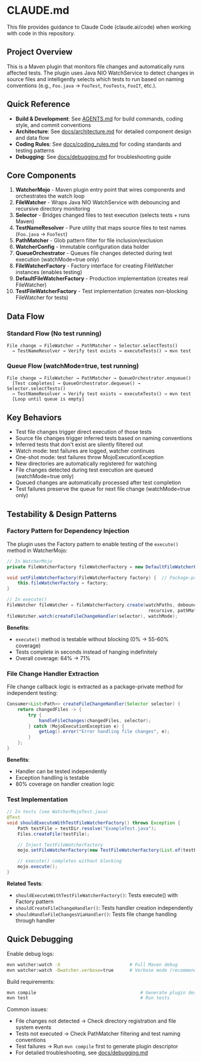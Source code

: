 # CLAUDE.md

This file provides guidance to Claude Code (claude.ai/code) when working with code in this repository.

## Project Overview

This is a Maven plugin that monitors file changes and automatically runs affected tests. The plugin uses Java NIO WatchService to detect changes in source files and intelligently selects which tests to run based on naming conventions (e.g., `Foo.java` -> `FooTest`, `FooTests`, `FooIT`, etc.).

## Quick Reference

- **Build & Development**: See [AGENTS.md](./AGENTS.md) for build commands, coding style, and commit conventions
- **Architecture**: See [docs/architecture.md](./docs/architecture.md) for detailed component design and data flow
- **Coding Rules**: See [docs/coding_rules.md](./docs/coding_rules.md) for coding standards and testing patterns
- **Debugging**: See [docs/debugging.md](./docs/debugging.md) for troubleshooting guide

## Core Components

1. **WatcherMojo** - Maven plugin entry point that wires components and orchestrates the watch loop
2. **FileWatcher** - Wraps Java NIO WatchService with debouncing and recursive directory monitoring
3. **Selector** - Bridges changed files to test execution (selects tests + runs Maven)
4. **TestNameResolver** - Pure utility that maps source files to test names (`Foo.java` → `FooTest`)
5. **PathMatcher** - Glob pattern filter for file inclusion/exclusion
6. **WatcherConfig** - Immutable configuration data holder
7. **QueueOrchestrator** - Queues file changes detected during test execution (watchMode=true only)
8. **FileWatcherFactory** - Factory interface for creating FileWatcher instances (enables testing)
9. **DefaultFileWatcherFactory** - Production implementation (creates real FileWatcher)
10. **TestFileWatcherFactory** - Test implementation (creates non-blocking FileWatcher for tests)

## Data Flow

### Standard Flow (No test running)
```
File change → FileWatcher → PathMatcher → Selector.selectTests()
  → TestNameResolver → Verify test exists → executeTests() → mvn test
```

### Queue Flow (watchMode=true, test running)
```
File change → FileWatcher → PathMatcher → QueueOrchestrator.enqueue()
  [Test completes] → QueueOrchestrator.dequeue() → Selector.selectTests()
  → TestNameResolver → Verify test exists → executeTests() → mvn test
  [Loop until queue is empty]
```

## Key Behaviors

- Test file changes trigger direct execution of those tests
- Source file changes trigger inferred tests based on naming conventions
- Inferred tests that don't exist are silently filtered out
- Watch mode: test failures are logged, watcher continues
- One-shot mode: test failures throw MojoExecutionException
- New directories are automatically registered for watching
- File changes detected during test execution are queued (watchMode=true only)
- Queued changes are automatically processed after test completion
- Test failures preserve the queue for next file change (watchMode=true only)

## Testability & Design Patterns

### Factory Pattern for Dependency Injection

The plugin uses the Factory pattern to enable testing of the `execute()` method in WatcherMojo:

```java
// In WatcherMojo
private FileWatcherFactory fileWatcherFactory = new DefaultFileWatcherFactory();

void setFileWatcherFactory(FileWatcherFactory factory) {  // Package-private for tests
    this.fileWatcherFactory = factory;
}

// In execute()
FileWatcher fileWatcher = fileWatcherFactory.create(watchPaths, debounceMs,
                                                     recursive, pathMatcher, getLog());
fileWatcher.watch(createFileChangeHandler(selector), watchMode);
```

**Benefits**:
- `execute()` method is testable without blocking (0% → 55-60% coverage)
- Tests complete in seconds instead of hanging indefinitely
- Overall coverage: 64% → 71%

### File Change Handler Extraction

File change callback logic is extracted as a package-private method for independent testing:

```java
Consumer<List<Path>> createFileChangeHandler(Selector selector) {
    return changedFiles -> {
        try {
            handleFileChanges(changedFiles, selector);
        } catch (MojoExecutionException e) {
            getLog().error("Error handling file changes", e);
        }
    };
}
```

**Benefits**:
- Handler can be tested independently
- Exception handling is testable
- 80% coverage on handler creation logic

### Test Implementation

```java
// In tests (see WatcherMojoTest.java)
@Test
void shouldExecuteWithTestFileWatcherFactory() throws Exception {
    Path testFile = testDir.resolve("ExampleTest.java");
    Files.createFile(testFile);

    // Inject TestFileWatcherFactory
    mojo.setFileWatcherFactory(new TestFileWatcherFactory(List.of(testFile), null));

    // execute() completes without blocking
    mojo.execute();
}
```

**Related Tests**:
- `shouldExecuteWithTestFileWatcherFactory()`: Tests execute() with Factory pattern
- `shouldCreateFileChangeHandler()`: Tests handler creation independently
- `shouldHandleFileChangesViaHandler()`: Tests file change handling through handler

## Quick Debugging

Enable debug logs:
```bash
mvn watcher:watch -X                          # Full Maven debug
mvn watcher:watch -Dwatcher.verbose=true      # Verbose mode (recommended)
```

Build requirements:
```bash
mvn compile                                       # Generate plugin descriptor (required)
mvn test                                          # Run tests
```

Common issues:
- File changes not detected → Check directory registration and file system events
- Tests not executed → Check PathMatcher filtering and test naming conventions
- Test failures → Run `mvn compile` first to generate plugin descriptor
- For detailed troubleshooting, see [docs/debugging.md](./docs/debugging.md)
